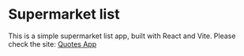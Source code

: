 
# Supermarket list

This is a simple supermarket list app, built with React and Vite. Please check the site: [Quotes App]( https://supermarket-list-rosy.vercel.app/)